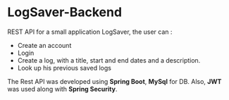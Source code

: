 # LogSaver-Backend 

REST API for a small application LogSaver, the user can :
- Create an account
- Login
- Create a log, with a title, start and end dates and a description.
- Look up his previous saved logs

The Rest API was developed using **Spring Boot**, **MySql** for DB.
Also, **JWT** was used along with **Spring Security**.
